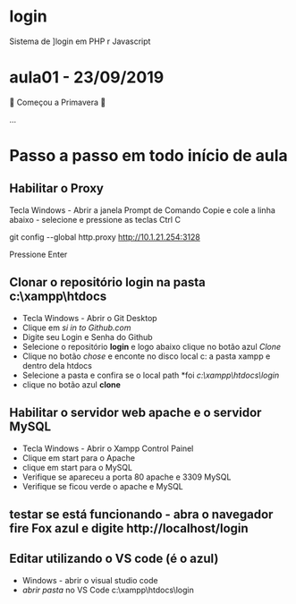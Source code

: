 # login
Sistema de ]login em PHP r Javascript
# aula01 - 23/09/2019
 🍆    Começou a Primavera  🍆

...
# Passo a passo em todo início de aula

## Habilitar o Proxy
 Tecla Windows - Abrir a janela Prompt de Comando
Copie e cole a linha abaixo - selecione e pressione as teclas Ctrl C

git config --global http.proxy http://10.1.21.254:3128

Pressione Enter


## Clonar o repositório **login** na pasta **c:\xampp\htdocs**
- Tecla Windows - Abrir o Git Desktop
- Clique em *si in to Github.com*
- Digite seu Login e Senha do Github
- Selecione o repositório **login** e logo abaixo clique no botão azul *Clone*
- Clique no botão *chose* e enconte no disco local c: a pasta xampp e dentro dela htdocs
- Selecione a pasta e confira se o local path  *foi *c:\xampp\htdocs\login*
- clique no botão azul **clone**

## Habilitar o servidor web **apache** e o servidor **MySQL**
- Tecla Windows - Abrir o Xampp Control Painel
- Clique em start para o Apache
- clique em start para o MySQL
- Verifique se apareceu a porta 80 apache e 3309 MySQL
- Verifique se ficou verde o apache e MySQL

## testar se está funcionando - abra o navegador fire Fox azul e digite http://localhost/login

## Editar utilizando o VS code (é o azul)
- Windows - abrir o visual studio code 
- *abrir pasta* no VS Code c:\xampp\htdocs\login
